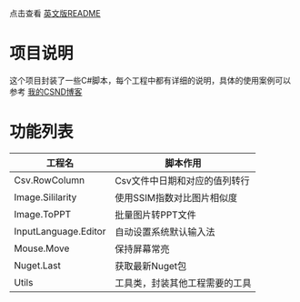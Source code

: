 点击查看 [英文版README](README.md)

# 项目说明

这个项目封装了一些C#脚本，每个工程中都有详细的说明，具体的使用案例可以参考 [我的CSND博客](https://blog.csdn.net/DynastyRumble)

# 功能列表

| 工程名                |                     脚本作用|
| -------------------- |-----------------------------|
| Csv.RowColumn        | Csv文件中日期和对应的值列转行 |
| Image.Sililarity     | 使用SSIM指数对比图片相似度    |
| Image.ToPPT          | 批量图片转PPT文件
| InputLanguage.Editor | 自动设置系统默认输入法        |
| Mouse.Move           | 保持屏幕常亮                 |
| Nuget.Last           | 获取最新Nuget包              |
| Utils                | 工具类，封装其他工程需要的工具 |
